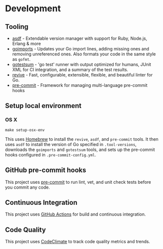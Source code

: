 # Development

## Tooling

- [asdf](https://asdf-vm.com/) - Extendable version manager with support for Ruby, Node.js, Erlang & more
- [goimports](https://pkg.go.dev/golang.org/x/tools/cmd/goimports) - Updates your Go import lines, adding missing ones and removing unreferenced ones. Also formats your code in the same style as `gofmt`.
- [gotestsum](https://github.com/gotestyourself/gotestsum) - 'go test' runner with output optimized for humans, JUnit XML for CI integration, and a summary of the test results.
- [revive](https://github.com/mgechev/revive) - Fast, configurable, extensible, flexible, and beautiful linter for Go.
- [pre-commit](https://pre-commit.com/) - Framework for managing multi-language pre-commit hooks

## Setup local environment

### OS X

```shell
make setup-osx-env
```

This uses [Homebrew](https://brew.sh/) to install the `revive`, `asdf`, and `pre-commit` tools. It then uses `asdf` to
install the version of Go specified in `.tool-versions`, downloads the `goimports` and `gotestsum` tools, and sets up
the pre-commit hooks configured in `.pre-commit-config.yml`.

## GitHub pre-commit hooks

This project uses [pre-commit](https://pre-commit.com/) to run lint, vet, and unit check tests before you commit any
code.

## Continuous Integration

This project uses [GitHub Actions](https://github.com/sprak3000/go-whatsup-client/actions) for build and continuous integration.

## Code Quality

This project uses [CodeClimate](https://codeclimate.com/github/sprak3000/go-whatsup-client) to track code quality metrics and
trends.
